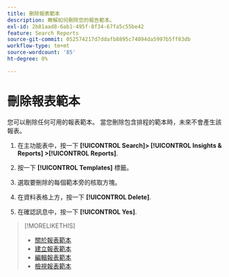 ```yaml
---
title: 刪除報表範本
description: 瞭解如何刪除您的報告範本。
exl-id: 2b81aad8-6ab1-495f-8f34-67fa5c55be42
feature: Search Reports
source-git-commit: 052574217d7ddafb8895c74094da5997b5ff83db
workflow-type: tm+mt
source-wordcount: '85'
ht-degree: 0%

---
```


# 刪除報表範本

您可以刪除任何可用的報表範本。 當您刪除包含排程的範本時，未來不會產生該報表。

1. 在主功能表中，按一下 **[!UICONTROL Search]> [!UICONTROL Insights & Reports] >[!UICONTROL Reports]**.

1. 按一下 **[!UICONTROL Templates]** 標籤。

1. 選取要刪除的每個範本旁的核取方塊。

1. 在資料表格上方，按一下 **[!UICONTROL Delete]**.

1. 在確認訊息中，按一下 **[!UICONTROL Yes]**.

>[!MORELIKETHIS]
>
>* [關於報表範本](template-about.md)
>* [建立報表範本](template-create.md)
>* [編輯報表範本](template-edit.md)
>* [檢視報表範本](template-view.md)
